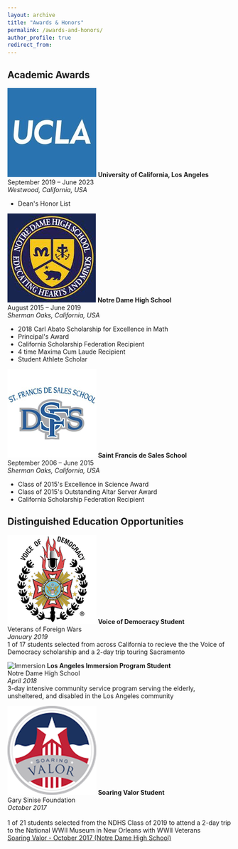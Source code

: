 ```yaml
---
layout: archive
title: "Awards & Honors"
permalink: /awards-and-honors/
author_profile: true
redirect_from:
---
```


## Academic Awards

<p class="exp_p">
  <img src="/images/UCLA_Logo.jpeg" alt="UCLA" class="exp_img">
  <span class="exp_text"> <strong>University of California, Los Angeles</strong>  <br />
  September 2019 – June 2023 <br />
  <em>Westwood, California, USA</em> 
  </span>
</p>

<p class="exp_p">
    <span class="exp_text">
    <ul class="exp_ul">
        <li>Dean's Honor List</li>
    </ul> 
    </span> 
</p>

<p class="exp_p">
  <img src="/images/NDHS_Logo.jpeg" alt="NDHS" class="exp_img">
  <span class="exp_text"> <strong>Notre Dame High School</strong>  <br />
  August 2015 – June 2019 <br />  
  <em>Sherman Oaks, California, USA</em> 
  </span>
</p>

<p class="exp_p">
    <span class="exp_text">
    <ul class="exp_ul">
        <li>2018 Carl Abato Scholarship for Excellence in Math</li>
        <li>Principal's Award</li>
        <li>California Scholarship Federation Recipient</li>
        <li>4 time Maxima Cum Laude Recipient</li>
        <li>Student Athlete Scholar</li>
    </ul> 
    </span> 
</p>

<p class="exp_p">
  <img src="/images/SFDS_Logo.png" alt="SFDS" class="exp_img">
  <span class="exp_text"> <strong>Saint Francis de Sales School</strong> <br />
  September 2006 – June 2015 <br />
  <em>Sherman Oaks, California, USA</em> 
  </span>
</p>

<p class="exp_p">
    <span class="exp_text">
    <ul class="exp_ul">
        <li>Class of 2015's Excellence in Science Award</li>
        <li>Class of 2015's Outstanding Altar Server Award</li>
        <li>California Scholarship Federation Recipient</li>
    </ul> 
    </span> 
</p>

## Distinguished Education Opportunities

<p class="exp_p">
  <img src="/images/VOD_Logo.png" alt="VOD" class="exp_img">
  <span class="exp_text"> <strong>Voice of Democracy Student</strong> <br />
  Veterans of Foreign Wars <br />
  <em>January 2019</em> <br />
  1 of 17 students selected from across California to recieve the the Voice of Democracy scholarship and a 2-day trip touring Sacramento
  </span>
</p>

<p class="exp_p">
  <img src="/images/Immersion_Logo.png" alt="Immersion" class="exp_img">
  <span class="exp_text"> <strong>Los Angeles Immersion Program Student</strong> <br />
  Notre Dame High School<br />
  <em>April 2018</em> <br />
  3-day intensive community service program serving the elderly, unsheltered, and disabled in the Los Angeles community
  </span>
</p>

<p class="exp_p">
  <img src="/images/Soaring_Valor_Logo.png" alt="Soaring Valor" class="exp_img">
  <span class="exp_text"> <strong>Soaring Valor Student</strong> <br />
  Gary Sinise Foundation <br />
  <em>October 2017</em> <br />
  <br />
  1 of 21 students selected from the NDHS Class of 2019 to attend a 2-day trip to the National WWII Museum in New Orleans with WWII Veterans <br />
  <a href="https://www.youtube.com/watch?v=PKT8j-ZpvDE">Soaring Valor - October 2017 (Notre Dame High School)</a>
  </span>
</p>